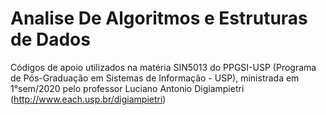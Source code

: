 # Analise De Algoritmos e Estruturas de Dados

Códigos de apoio utilizados na matéria SIN5013 do PPGSI-USP (Programa de Pós-Graduação em Sistemas de Informação - USP), ministrada em 1°sem/2020 pelo professor Luciano Antonio Digiampietri (http://www.each.usp.br/digiampietri)
